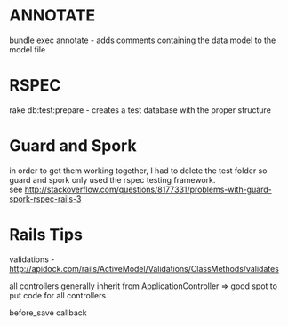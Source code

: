 
ANNOTATE
===============
bundle exec annotate - adds comments containing the data model to the model
file


RSPEC
===============
rake db:test:prepare - creates a test database with the proper structure

Guard and Spork
=================
in order to get them working together, I had to delete the test folder so 
guard and spork only used the rspec testing framework.  
see http://stackoverflow.com/questions/8177331/problems-with-guard-spork-rspec-rails-3


Rails Tips
============
validations - http://apidock.com/rails/ActiveModel/Validations/ClassMethods/validates

all controllers generally inherit from ApplicationController => good spot to
put code for all controllers

before_save callback

